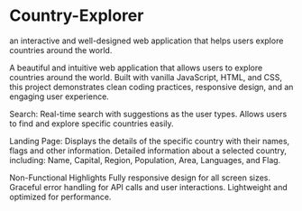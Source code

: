 # Country-Explorer
an interactive and well-designed web application that helps users explore countries around the world.

A beautiful and intuitive web application that allows users to explore countries around the world. Built with vanilla JavaScript, HTML, and CSS, this project demonstrates clean coding practices, responsive design, and an engaging user experience.

Search:
Real-time search with suggestions as the user types.
Allows users to find and explore specific countries easily.

Landing Page:
Displays the details of the specific country with their names, flags and other information.
Detailed information about a selected country, including: Name, Capital, Region, Population, Area, Languages, and Flag.

Non-Functional Highlights
Fully responsive design for all screen sizes.
Graceful error handling for API calls and user interactions.
Lightweight and optimized for performance.
